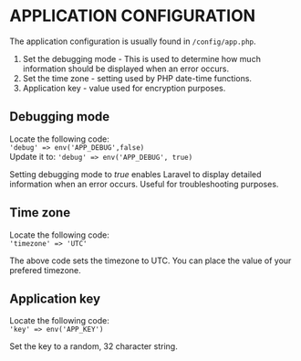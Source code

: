 # APPLICATION CONFIGURATION

The application configuration is usually found in `/config/app.php`.  

1. Set the debugging mode - This is used to determine how much information should be displayed when an error occurs.  
2. Set the time zone - setting used by PHP date-time functions.
3. Application key - value used for encryption purposes.  

## Debugging mode  

Locate the following code:  
`'debug' => env('APP_DEBUG',false)`  
Update it to:
`'debug' => env('APP_DEBUG', true)`  

Setting debugging mode to *true* enables Laravel to display detailed information when an error occurs. Useful for troubleshooting purposes.  

## Time zone
Locate the following code:  
`'timezone' => 'UTC'`  

The above code sets the timezone to UTC. You can place the value of your prefered timezone.  

## Application key  

Locate the following code:  
`'key' => env('APP_KEY')`  

Set the key to a random, 32 character string.
